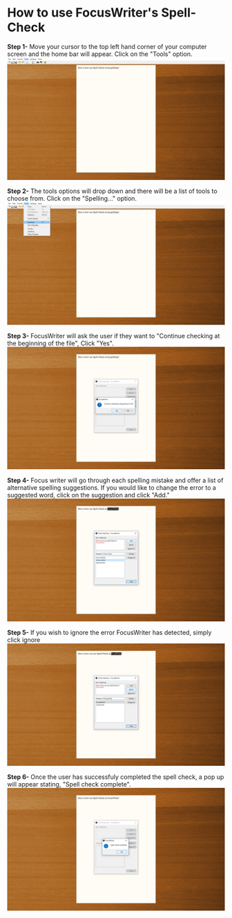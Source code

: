# How to use FocusWriter's Spell-Check

**Step 1-** 
Move your cursor to the top left hand corner of your computer screen and the home bar will appear. Click on the "Tools" option. 
![Finding the Tools](https://github.com/umwrit350sp17/Team1/blob/master/Team_Docs/Draft%201/Assets/5.1.png)

**Step 2-**
The tools options will drop down and there will be a list of tools to choose from. Click on the "Spelling..." option.
![Spelling...](https://github.com/umwrit350sp17/Team1/blob/master/Team_Docs/Draft%201/Assets/5.2.png)

**Step 3-**
FocusWriter will ask the user if they want to "Continue checking at the beginning of the file", Click "Yes".
![Chicking from the beginning](https://github.com/umwrit350sp17/Team1/blob/master/Team_Docs/Draft%201/Assets/5.3.png)

**Step 4-**
Focus writer will go through each spelling mistake and offer a list of alternative spelling suggestions. If you would like to change the error to a suggested word, click on the suggestion and click "Add."
![Add](https://github.com/umwrit350sp17/Team1/blob/master/Team_Docs/Draft%201/Assets/5.4.png)

**Step 5-**
If you wish to ignore the error FocusWriter has detected, simply click ignore 
![Ignore](https://github.com/umwrit350sp17/Team1/blob/master/Team_Docs/Draft%201/Assets/5.5.png)

**Step 6-**
Once the user has successfuly completed the spell check, a pop up will appear stating, "Spell check complete". 
![Spell Check Complete](https://github.com/umwrit350sp17/Team1/blob/master/Team_Docs/Draft%201/Assets/5.6.png)
